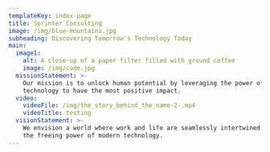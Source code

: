 ```yaml
---
templateKey: index-page
title: Sprinter Consulting
image: /img/blue-mountains.jpg
subheading: Discovering Tomorrow's Technology Today
main:
  image1:
    alt: A close-up of a paper filter filled with ground coffee
    image: /img/code.jpg
  missionStatement: >-
    Our mission is to unlock human potential by leveraging the power of
    technology to have the most positive impact.
  video:
    videoFile: /img/the_story_behind_the_name-2-.mp4
    videoTitle: testing
  visionStatement: >-
    We envision a world where work and life are seamlessly intertwined through
    the freeing power of modern technology.
---
```


